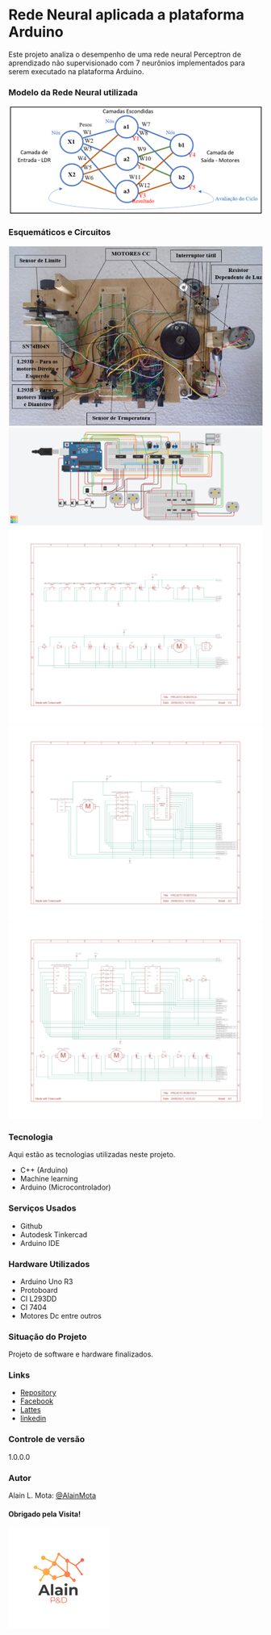 # Rede Neural aplicada a plataforma Arduino
Este projeto analiza o desempenho de uma rede neural Perceptron de aprendizado não supervisionado com 7 neurônios implementados para serem executado na plataforma Arduino.

### Modelo da Rede Neural utilizada
![logo](Imagens/redes_neurais.png)

### Esquemáticos e Circuitos
![hardware](Imagens/hardware.png)
![Protoboard](Imagens/Circuito_Protoboard.png)
![Esquematico1](Imagens/Esquematico_1.jpg)
![Esquematico2](Imagens/Esquematico_2.jpg)
![Esquematico3](Imagens/Esquematico_3.jpg)

### Tecnologia
Aqui estão as tecnologias utilizadas neste projeto.

* C++ (Arduino)
* Machine learning
* Arduino (Microcontrolador)


### Serviços Usados
* Github
* Autodesk Tinkercad
* Arduino IDE

### Hardware Utilizados
* Arduino Uno R3
* Protoboard
* CI L293DD
* CI 7404
* Motores Dc entre outros

### Situação do Projeto
Projeto de software e hardware finalizados.


### Links
* [Repository](https://github.com/AlainMota9/Rede_Neural_Arduino/)
* [Facebook](https://www.facebook.com/alain.mota.3/)
* [Lattes](http://lattes.cnpq.br/9940114103826916)
* [linkedin](https://www.linkedin.com/in/alain-mota-a61319117/)

### Controle de versão
1.0.0.0

### Autor
Alain L. Mota: [@AlainMota](https://github.com/AlainMota9)

#### Obrigado pela Visita!

![logo](Imagens/logo.png)



